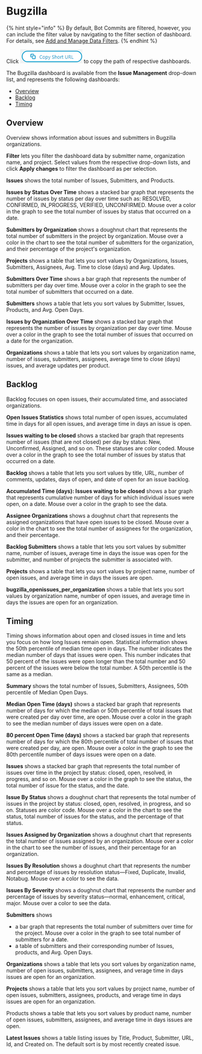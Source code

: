 # Bugzilla

{% hint style="info" %}
By default, Bot Commits are filtered, however, you can include the filter value by navigating to the filter section of dashboard. For details, see [Add and Manage Data Filters](../../filter-data/add-and-manage-data-filters.md).
{% endhint %}

Click ![](../../../.gitbook/assets/copy-short-url.png) to copy the path of respective dashboards.

The Bugzilla dashboard is available from the **Issue Management** drop-down list, and represents the following dashboards:

* [Overview](bugzilla.md#Bugzilla-Bugzilla>Overview)
* [Backlog](bugzilla.md#backlog)
* [Timing](bugzilla.md#timing)

## Overview <a id="Bugzilla-Bugzilla&gt;Overview"></a>

Overview shows information about issues and submitters in Bugzilla organizations.

**Filter** lets you filter the dashboard data by submitter name, organization name, and project. Select values from the respective drop-down lists, and click **Apply changes** to filter the dashboard as per selection.

**Issues** shows the total number of Issues, Submitters, and Products.

**Issues by Status Over Time** shows a stacked bar graph that represents the number of issues by status per day over time such as: RESOLVED, CONFIRMED, IN\_PROGRESS, VERIFIED, UNCONFIRMED. Mouse over a color in the graph to see the total number of issues by status that occurred on a date.

**Submitters by Organization** shows a doughnut chart that represents the total number of submitters in the project by organization. Mouse over a color in the chart to see the total number of submitters for the organization, and their percentage of the project's organization.

**Projects** shows a table that lets you sort values by Organizations, Issues, Submitters, Assignees, Avg. Time to close \(days\) and Avg. Updates.

**Submitters Over Time** shows a bar graph that represents the number of submitters per day over time. Mouse over a color in the graph to see the total number of submitters that occurred on a date.

**Submitters** shows a table that lets you sort values by Submitter, Issues, Products, and Avg. Open Days.

**Issues by Organization Over Time** shows a stacked bar graph that represents the number of issues by organization per day over time. Mouse over a color in the graph to see the total number of issues that occurred on a date for the organization.

**Organizations** shows a table that lets you sort values by organization name, number of issues, submitters, assignees, average time to close \(days\) issues, and average updates per product.

## Backlog

Backlog focuses on open issues, their accumulated time, and associated organizations.

**Open Issues Statistics** shows total number of open issues, accumulated time in days for all open issues, and average time in days an issue is open.

**Issues waiting to be closed** shows a stacked bar graph that represents number of issues \(that are not closed\) per day by status: New, Unconfirmed, Assigned, and so on. These statuses are color coded. Mouse over a color in the graph to see the total number of issues by status that occurred on a date.

**Backlog** shows a table that lets you sort values by title, URL, number of comments, updates, days of open, and date of open for an issue backlog.

**Accumulated Time \(days\): Issues waiting to be closed** shows a bar graph that represents cumulative number of days for which individual issues were open, on a date. Mouse over a color in the graph to see the data.

**Assignee Organizations** shows a doughnut chart that represents the assigned organizations that have open issues to be closed. Mouse over a color in the chart to see the total number of assignees for the organization, and their percentage.

**Backlog Submitters** shows a table that lets you sort values by submitter name, number of issues, average time in days the issue was open for the submitter, and number of projects the submitter is associated with.

**Projects** shows a table that lets you sort values by project name, number of open issues, and average time in days the issues are open.

**bugzilla\_openissues\_per\_organization** shows a table that lets you sort values by organization name, number of open issues, and average time in days the issues are open for an organization.

## Timing

Timing shows information about open and closed issues in time and lets you focus on how long Issues remain open. Statistical information shows the 50th percentile of median time open in days. The number indicates the median number of days that issues were open. This number indicates that 50 percent of the issues were open longer than the total number and 50 percent of the issues were below the total number. A 50th percentile is the same as a median.

**Summary** shows the total number of Issues, Submitters, Assignees, 50th percentile of Median Open Days.

**Median Open Time \(days\)** shows a stacked bar graph that represents number of days for which the median or 50th percentile of total issues that were created per day over time, are open. Mouse over a color in the graph to see the median number of days issues were open on a date.

**80 percent Open Time \(days\)** shows a stacked bar graph that represents number of days for which the 80th percentile of total number of issues that were created per day, are open. Mouse over a color in the graph to see the 80th percentile number of days issues were open on a date.

**Issues** shows a stacked bar graph that represents the total number of issues over time in the project by status: closed, open, resolved, in progress, and so on. Mouse over a color in the graph to see the status, the total number of issue for the status, and the date.

**Issue By Status** shows a doughnut chart that represents the total number of issues in the project by status: closed, open, resolved, in progress, and so on. Statuses are color code. Mouse over a color in the chart to see the status, total number of issues for the status, and the percentage of that status.

**Issues Assigned by Organization** shows a doughnut chart that represents the total number of issues assigned by an organization. Mouse over a color in the chart to see the number of issues, and their percentage for an organization.

**Issues By Resolution** shows a doughnut chart that represents the number and percentage of issues by resolution status—Fixed, Duplicate, Invalid, Notabug. Mouse over a color to see the data.

**Issues By Severity** shows a doughnut chart that represents the number and percentage of issues by severity status—normal, enhancement, critical, major. Mouse over a color to see the data.

**Submitters** shows

* a bar graph that represents the total number of submitters over time for the project. Mouse over a color in the graph to see total number of submitters for a date.
* a table of submitters and their corresponding number of Issues, products, and Avg. Open Days.

**Organizations** shows a table that lets you sort values by organization name, number of open issues, submitters, assignees, and verage time in days issues are open for an organization.

**Projects** shows a table that lets you sort values by project name, number of open issues, submitters,  assignees, products, and verage time in days issues are open for an organization.

Products shows a table that lets you sort values by product name, number of open issues, submitters, assignees, and average time in days issues are open.

**Latest Issues** shows a table listing issues by Title, Product, Submitter, URL, Id, and Created on. The default sort is by most recently created issue.

